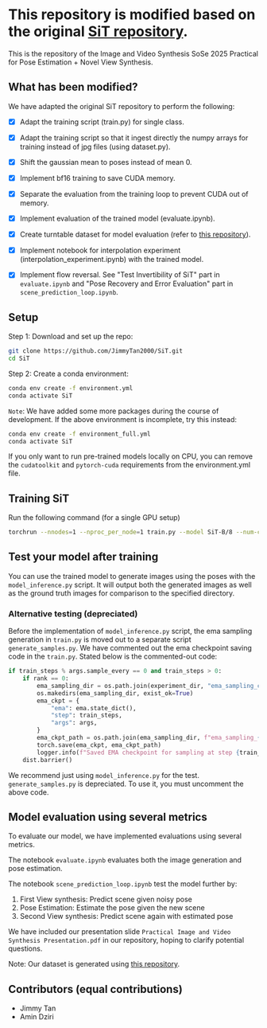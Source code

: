 # This repository is modified based on the original [SiT repository](https://github.com/willisma/SiT). 
This is the repository of the Image and Video Synthesis SoSe 2025 Practical for Pose Estimation + Novel View Synthesis. 

## What has been modified? 
We have adapted the original SiT repository to perform the following:

- [x] Adapt the training script (train.py) for single class.  
- [x] Adapt the training script so that it ingest directly the numpy arrays for training instead of jpg files (using dataset.py). 
- [x] Shift the gaussian mean to poses instead of mean 0. 
- [x] Implement bf16 training to save CUDA memory. 
- [x] Separate the evaluation from the training loop to prevent CUDA out of memory. 
- [x] Implement evaluation of the trained model (evaluate.ipynb). 
- [x] Create turntable dataset for model evaluation (refer to [this repository](https://github.com/willisma/SiT)). 
- [x] Implement notebook for interpolation experiment (interpolation_experiment.ipynb) with the trained model. 
- [x] Implement flow reversal. See "Test Invertibility of SiT" part in `evaluate.ipynb` and "Pose Recovery and Error Evaluation" part in `scene_prediction_loop.ipynb`.


## Setup
Step 1: Download and set up the repo:
```bash 
git clone https://github.com/JimmyTan2000/SiT.git
cd SiT
```
Step 2: Create a conda environment:
```bash
conda env create -f environment.yml
conda activate SiT
```
`Note`: We have added some more packages during the course of development. If the above environment is incomplete, try this instead:
```bash
conda env create -f environment_full.yml
conda activate SiT
```
If you only want to run pre-trained models locally on CPU, you can remove the `cudatoolkit` and `pytorch-cuda` requirements from the environment.yml file.

## Training SiT

Run the following command (for a single GPU setup)
```bash 
torchrun --nnodes=1 --nproc_per_node=1 train.py --model SiT-B/8 --num-classes 1 --epochs 300 --global-batch-size 150 --num-workers 0 --ckpt-every 2000 --cfg-scale 1.0 --image-size 128
```

## Test your model after training
You can use the trained model to generate images using the poses with the `model_inference.py` script. It will output both the generated images as well as the ground truth images for comparison to the specified directory.

### Alternative testing (depreciated)
Before the implementation of `model_inference.py` script, the ema sampling generation in `train.py` is moved out to a separate script `generate_samples.py`. We have commented out the ema checkpoint saving code in the `train.py`. Stated below is the commented-out code: 
```python
if train_steps % args.sample_every == 0 and train_steps > 0:
    if rank == 0:
        ema_sampling_dir = os.path.join(experiment_dir, "ema_sampling_checkpoints")
        os.makedirs(ema_sampling_dir, exist_ok=True)
        ema_ckpt = {
            "ema": ema.state_dict(),
            "step": train_steps,
            "args": args,
        }
        ema_ckpt_path = os.path.join(ema_sampling_dir, f"ema_sampling_{train_steps:07d}.pt")
        torch.save(ema_ckpt, ema_ckpt_path)
        logger.info(f"Saved EMA checkpoint for sampling at step {train_steps}")
    dist.barrier()
``` 
We recommend just using `model_inference.py` for the test. `generate_samples.py` is depreciated. To use it, you must uncomment the above code. 

## Model evaluation using several metrics
To evaluate our model, we have implemented evaluations using several metrics. 

The notebook `evaluate.ipynb` evaluates both the image generation and pose estimation. 

The notebook `scene_prediction_loop.ipynb` test the model further by: 

1. First View synthesis: Predict scene given noisy pose
2. Pose Estimation: Estimate the pose given the new scene
3. Second View synthesis: Predict scene again with estimated pose

We have included our presentation slide `Practical Image and Video Synthesis Presentation.pdf` in our repository, hoping to clarify potential questions. 


Note: Our dataset is generated using [this repository](https://github.com/JimmyTan2000/nerf-image-generation).

## Contributors (equal contributions)
- Jimmy Tan 
- Amin Dziri